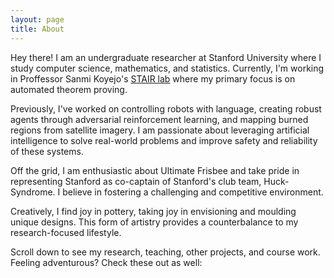 ```yaml
---
layout: page
title: About
---
```


Hey there! I am an undergraduate researcher at Stanford University where I study computer science, mathematics, and statistics. Currently, I'm working in Proffessor Sanmi Koyejo's [STAIR lab](https://stairlab.stanford.edu/) where my primary focus is on automated theorem proving.

Previously, I've worked on controlling robots with language, creating robust agents through adversarial reinforcement learning, and mapping burned regions from satellite imagery. I am passionate about leveraging artificial intelligence to solve real-world problems and improve safety and reliability of these systems.

Off the grid, I am enthusiastic about Ultimate Frisbee and take pride in representing Stanford as co-captain of Stanford's club team, Huck-Syndrome. I believe in fostering a challenging and competitive environment.

Creatively, I find joy in pottery, taking joy in envisioning and moulding unique designs. This form of artistry provides a counterbalance to my research-focused lifestyle.

Scroll down to see my research, teaching, other projects, and course work. Feeling adventurous? Check these out as well: 

<!-- <p class="message">
  Hey there! This page is included as an example. Feel free to customize it for your own use upon downloading. Carry on!
</p> -->

<!-- In the novel, *The Strange Case of Dr. Jeykll and Mr. Hyde*, Mr. Poole is Dr. Jekyll's virtuous and loyal butler. Similarly, Poole is an upstanding and effective butler that helps you build Jekyll themes. It's made by [@mdo](https://twitter.com/mdo).

There are currently two themes built on Poole:

* [Hyde](http://hyde.getpoole.com)
* [Lanyon](http://lanyon.getpoole.com)

Learn more and contribute on [GitHub](https://github.com/poole).

## Setup

Some fun facts about the setup of this project include:

* Built for [Jekyll](https://jekyllrb.com)
* Developed on GitHub and hosted for free on [GitHub Pages](https://pages.github.com)
* Coded with [Atom](https://atom.io)

Have questions or suggestions? Feel free to [open an issue on GitHub](https://github.com/poole/issues/new) or [ask me on Twitter](https://twitter.com/mdo).

Thanks for reading! -->
